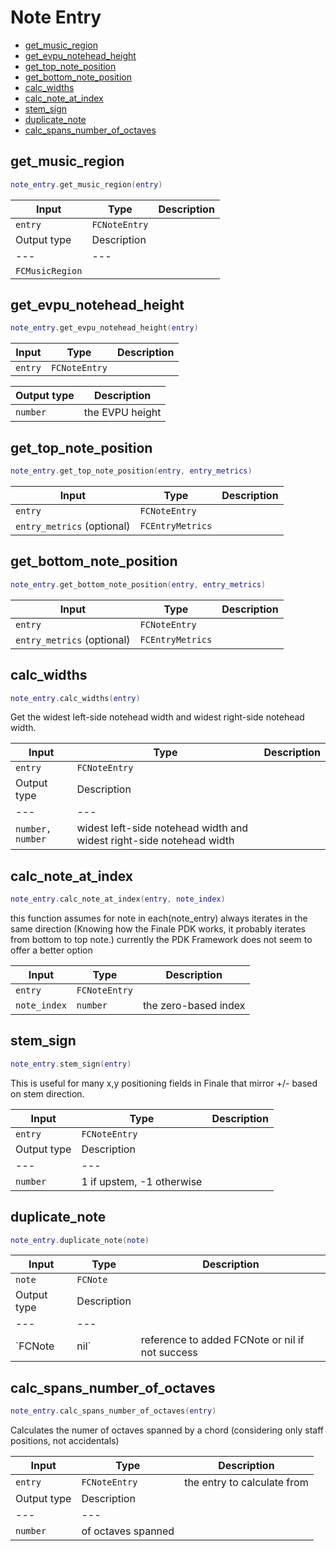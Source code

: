 # Note Entry

- [get_music_region](#get_music_region)
- [get_evpu_notehead_height](#get_evpu_notehead_height)
- [get_top_note_position](#get_top_note_position)
- [get_bottom_note_position](#get_bottom_note_position)
- [calc_widths](#calc_widths)
- [calc_note_at_index](#calc_note_at_index)
- [stem_sign](#stem_sign)
- [duplicate_note](#duplicate_note)
- [calc_spans_number_of_octaves](#calc_spans_number_of_octaves)

## get_music_region

```lua
note_entry.get_music_region(entry)
```

| Input | Type | Description |
| --- | --- | --- |
| `entry` | `FCNoteEntry` |  |
| Output type | Description |
| --- | --- |
| `FCMusicRegion` |  |

## get_evpu_notehead_height

```lua
note_entry.get_evpu_notehead_height(entry)
```

| Input | Type | Description |
| --- | --- | --- |
| `entry` | `FCNoteEntry` |  |

| Output type | Description |
| --- | --- |
| `number` | the EVPU height |

## get_top_note_position

```lua
note_entry.get_top_note_position(entry, entry_metrics)
```

| Input | Type | Description |
| --- | --- | --- |
| `entry` | `FCNoteEntry` |  |
| `entry_metrics` (optional) | `FCEntryMetrics` |  |

## get_bottom_note_position

```lua
note_entry.get_bottom_note_position(entry, entry_metrics)
```

| Input | Type | Description |
| --- | --- | --- |
| `entry` | `FCNoteEntry` |  |
| `entry_metrics` (optional) | `FCEntryMetrics` |  |

## calc_widths

```lua
note_entry.calc_widths(entry)
```

Get the widest left-side notehead width and widest right-side notehead width.

| Input | Type | Description |
| --- | --- | --- |
| `entry` | `FCNoteEntry` |  |
| Output type | Description |
| --- | --- |
| `number, number` | widest left-side notehead width and widest right-side notehead width |

## calc_note_at_index

```lua
note_entry.calc_note_at_index(entry, note_index)
```

this function assumes for note in each(note_entry) always iterates in the same direction
(Knowing how the Finale PDK works, it probably iterates from bottom to top note.)
currently the PDK Framework does not seem to offer a better option

| Input | Type | Description |
| --- | --- | --- |
| `entry` | `FCNoteEntry` |  |
| `note_index` | `number` | the zero-based index |

## stem_sign

```lua
note_entry.stem_sign(entry)
```

This is useful for many x,y positioning fields in Finale that mirror +/-
based on stem direction.

| Input | Type | Description |
| --- | --- | --- |
| `entry` | `FCNoteEntry` |  |
| Output type | Description |
| --- | --- |
| `number` | 1 if upstem, -1 otherwise |

## duplicate_note

```lua
note_entry.duplicate_note(note)
```

| Input | Type | Description |
| --- | --- | --- |
| `note` | `FCNote` |  |
| Output type | Description |
| --- | --- |
| `FCNote | nil` | reference to added FCNote or nil if not success |

## calc_spans_number_of_octaves

```lua
note_entry.calc_spans_number_of_octaves(entry)
```

Calculates the numer of octaves spanned by a chord (considering only staff positions, not accidentals)

| Input | Type | Description |
| --- | --- | --- |
| `entry` | `FCNoteEntry` | the entry to calculate from |
| Output type | Description |
| --- | --- |
| `number` | of octaves spanned |